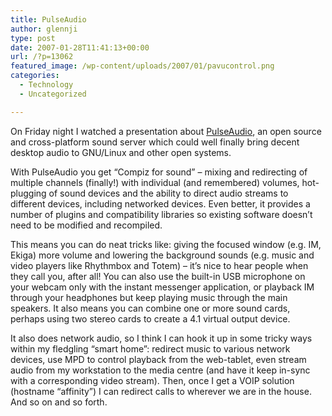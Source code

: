 ```yaml
---
title: PulseAudio
author: glennji
type: post
date: 2007-01-28T11:41:13+00:00
url: /?p=13062
featured_image: /wp-content/uploads/2007/01/pavucontrol.png
categories:
  - Technology
  - Uncategorized

---
```

On Friday night I watched a presentation about [PulseAudio][1], an open source and cross-platform sound server which could well finally bring decent desktop audio to GNU/Linux and other open systems.
  
With PulseAudio you get &#8220;Compiz for sound&#8221; &#8211; mixing and redirecting of multiple channels (finally!) with individual (and remembered) volumes, hot-plugging of sound devices and the ability to direct audio streams to different devices, including networked devices. Even better, it provides a number of plugins and compatibility libraries so existing software doesn&#8217;t need to be modified and recompiled.
  
This means you can do neat tricks like: giving the focused window (e.g. IM, Ekiga) more volume and lowering the background sounds (e.g. music and video players like Rhythmbox and Totem) &#8211; it&#8217;s nice to hear people when they call you, after all! You can also use the built-in USB microphone on your webcam only with the instant messenger application, or playback IM through your headphones but keep playing music through the main speakers. It also means you can combine one or more sound cards, perhaps using two stereo cards to create a 4.1 virtual output device.
  
It also does network audio, so I think I can hook it up in some tricky ways within my fledgling &#8220;smart home&#8221;: redirect music to various network devices, use MPD to control playback from the web-tablet, even stream audio from my workstation to the media centre (and have it keep in-sync with a corresponding video stream). Then, once I get a VOIP solution (hostname &#8220;affinity&#8221;) I can redirect calls to wherever we are in the house. And so on and so forth.

 [1]: http://pulseaudio.org/ "link"
